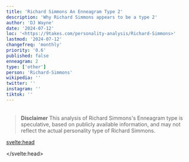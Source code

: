```yaml
---
title: 'Richard Simmons An Enneagram Type 2'
description: 'Why Richard Simmons appears to be a type 2'
author: 'DJ Wayne'
date: '2024-07-12'
loc: '<https://9takes.com/personality-analysis/Richard-Simmons>'
lastmod: '2024-07-12'
changefreq: 'monthly'
priority: '0.6'
published: false
enneagram: 2
type: ['other']
person: 'Richard-Simmons'
wikipedia: ''
twitter: ''
instagram: ''
tiktok: ''
---
```


<!--
    childhood and upbringing
    first big success
    style habits and quirks that relate to their personality type
    stressful moments in their life and how they handled them
    comfort- moments in their life where they are doing well and killing it
-->
<!-- // keywords:  -->

<script>
	// import  PopCard  from "$lib/components/atoms/PopCard.svelte";
import BlogPurpose from '$lib/components/blog/BlogPurpose.svelte'
</script>

<div
	style="display: flex;
    justify-content: center;
    margin: 1rem 0;
	"
>
	<!-- <PopCard
		image={`/types/2s/${'Richard-Simmons'}.webp`}
		enneagramType={2}
		showIcon={false}
		displayText="Richard Simmons"
		subtext=""
	/> -->
</div>

> **Disclaimer** This analysis of Richard Simmons's Enneagram type is speculative, based on publicly available information, and may not reflect the actual personality type of Richard Simmons.

<p class="firstLetter"></p>

<svelte:head>

<script type="application/ld+json">

</script>

</svelte:head>

<style lang="scss"></style>
